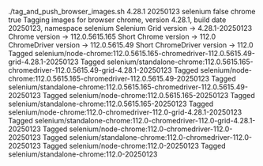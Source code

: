 ./tag_and_push_browser_images.sh 4.28.1 20250123 selenium false chrome true
Tagging images for browser chrome, version 4.28.1, build date 20250123, namespace selenium
Selenium Grid version -> 4.28.1-20250123
Chrome version -> 112.0.5615.165
Short Chrome version -> 112.0
ChromeDriver version -> 112.0.5615.49
Short ChromeDriver version -> 112.0
Tagged selenium/node-chrome:112.0.5615.165-chromedriver-112.0.5615.49-grid-4.28.1-20250123
Tagged selenium/standalone-chrome:112.0.5615.165-chromedriver-112.0.5615.49-grid-4.28.1-20250123
Tagged selenium/node-chrome:112.0.5615.165-chromedriver-112.0.5615.49-20250123
Tagged selenium/standalone-chrome:112.0.5615.165-chromedriver-112.0.5615.49-20250123
Tagged selenium/node-chrome:112.0.5615.165-20250123
Tagged selenium/standalone-chrome:112.0.5615.165-20250123
Tagged selenium/node-chrome:112.0-chromedriver-112.0-grid-4.28.1-20250123
Tagged selenium/standalone-chrome:112.0-chromedriver-112.0-grid-4.28.1-20250123
Tagged selenium/node-chrome:112.0-chromedriver-112.0-20250123
Tagged selenium/standalone-chrome:112.0-chromedriver-112.0-20250123
Tagged selenium/node-chrome:112.0-20250123
Tagged selenium/standalone-chrome:112.0-20250123
